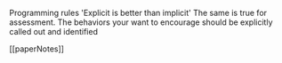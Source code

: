 
Programming rules
'Explicit is better than implicit'
The same is true for assessment.
The behaviors your want to encourage should be explicitly called out and identified

[[paperNotes]]

